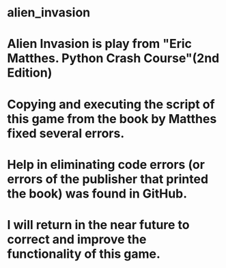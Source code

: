 # alien_invasion
# Alien Invasion is play from "Eric Matthes. Python Crash Course"(2nd Edition)
# Copying and executing the script of this game from the book by Matthes fixed several errors. 
# Help in eliminating code errors (or errors of the publisher that printed the book) was found in GitHub. 
# I will return in the near future to correct and improve the functionality of this game.
